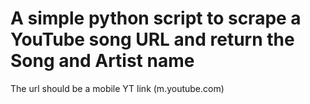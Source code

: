# A simple python script to scrape a YouTube song URL and return the Song and Artist name

The url should be a mobile YT link (m.youtube.com)
